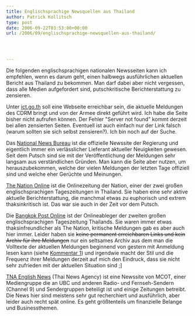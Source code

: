 ```yaml
---
title: Englischsprachige Newsquellen aus Thailand
author: Patrick Kollitsch
type: post
date: 2006-09-22T03:53:00+00:00
url: /2006/09/englischsprachige-newsquellen-aus-thailand/




---
```

Die folgenden englischsprachigen nationalen Newsseiten kann ich empfehlen, wenn es darum geht, einen halbwegs ausf&uuml;hrlichen aktuellen Bericht aus Thailand zu bekommen. Man darf dabei aber nicht vergessen, dass alle Medien aufgefordert sind, putschkritische Berichterstattung zu zensieren. 

Unter [ict.go.th][1] soll eine Webseite erreichbar sein, die aktuelle Meldungen des <span class="caps">CDRM</span> bringt und von der Armee direkt gef&uuml;hrt wird. Ich habe die Seite bisher nicht aufrufen k&ouml;nnen. Der Fehler "Server not found" kommt derzeit bei allen zensierten Seiten. Eventuell ist auch einfach nur der Link falsch (warum sollten sie sich selbst zensieren?). Ich bin noch auf der Suche.

Das [National News Bureau][2] ist die offizielle Newssite der Regierung und eigentlich immer ein verl&auml;sslicher Lieferant aktueller Neuigkeiten gewesen. Seit dem Putsch sind sie mit der Ver&ouml;ffentlichung der Meldungen sehr langsam aus verst&auml;ndlichen Gr&uuml;nden. Man kann die Seite aber nutzen, um herauszubekommen, welche der vielen Meldungen der letzten Tage offiziell sind und welche eher Ger&uuml;chte und Meinungen.

[The Nation Online][3] ist die Onlinezeitung der Nation, einer der zwei gro&szlig;en englischsprachigen Tageszeitungen in Thailand. Sie haben eine sehr aktive aktuelle Berichterstattung, die manchmal etwas zu euphorisch und extrem thaksinkritisch ist. Das war sie auch in der Zeit vor dem Putsch.

Die [Bangkok Post Online][4] ist der Onlineableger der zweiten gro&szlig;en englischsprachigen Tageszeitung Thailands. Sie waren immer etwas thaksinfreundlicher als The Nation, kritische Meldungen gab es aber auch hier immer. Leider haben sie <del>keine permanent erreichbaren Links und kein Archiv f&uuml;r ihre Meldungen</del> nur ein seltsames Archiv aus dem man die Volltexte der aktuellen Meldungen beginnend von gestern mit Anmeldung lesen kann (siehe [Kommentar 1][5]) und irgendwie macht der Stil und die Frequenz ihrer Meldungen derzeit auf mich den Eindruck, dass sie nicht sehr zufrieden mit der aktuellen Situation sind ;]

[<span class="caps">TNA</span> English News][6] (Thai News Agency) ist eine Newssite von <span class="caps">MCOT</span>, einer Mediengruppe die an <span class="caps">UBC</span> und anderen Radio- und Fernseh-Sendern (Channel 9) und Sendergruppen beteiligt ist und einige Zeitungen betreibt. Die News hier sind meistens sehr gut recherchiert und ausf&uuml;hrlich, aber leider auch recht sp&auml;t online. Es geht gr&ouml;&szlig;tenteils um finanzielle Belange und Businessthemen.

 [1]: http://www.ict.go.th/
 [2]: http://thainews.prd.go.th/newsenglish/
 [3]: http://www.nationmultimedia.com/index.php
 [4]: http://www.bangkokpost.com/
 [5]: #c000795
 [6]: http://etna.mcot.net/